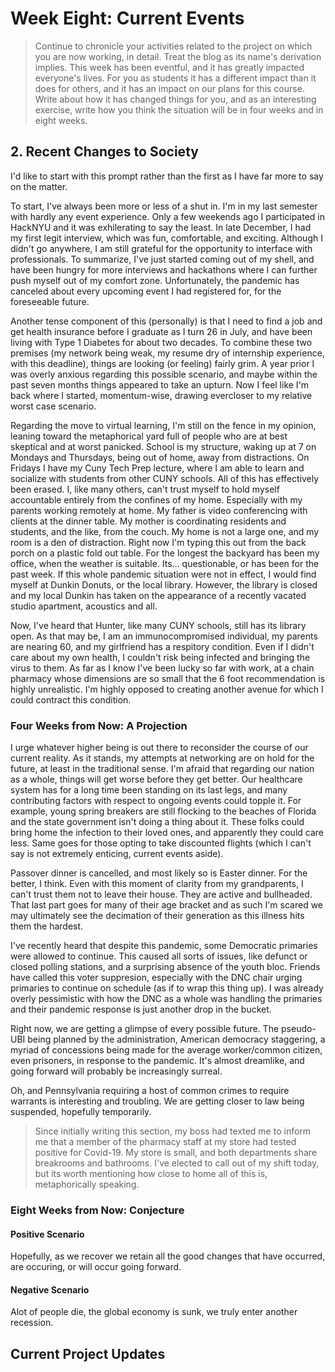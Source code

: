 # Week Eight: Current Events

>Continue to chronicle your activities related to the project on which you are now working, in detail. Treat the blog as its name's derivation implies.
>This week has been eventful, and it has greatly impacted everyone's lives. For you as students it has a different impact than it does for others, and it has an impact on our plans for this course. Write about how it has changed things for you, and as an interesting exercise, write how you think the situation will be in four weeks and in eight weeks.

## 2. Recent Changes to Society
I'd like to start with this prompt rather than the first as I have far more to say on the matter. 

To start, I've always been more or less of a shut in. I'm in my last semester with hardly any event experience. Only a few weekends ago I participated in HackNYU and it was exhilerating to say the least. In late December, I had my first legit interview, which was fun, comfortable, and exciting. Although I didn't go anywhere, I am still grateful for the opportunity to interface with professionals. To summarize, I've just started coming out of my shell, and have been hungry for more interviews and hackathons where I can further push myself out of my comfort zone. Unfortunately, the pandemic has canceled about every upcoming event I had registered for, for the foreseeable future.

Another tense component of this (personally) is that I need to find a job and get health insurance before I graduate as I turn 26 in July, and have been living with Type 1 Diabetes for about two decades. To combine these two premises (my network being weak, my resume dry of internship experience, with this deadline), things are looking (or feeling) fairly grim. A year prior I was overly anxious regarding this possible scenario, and maybe within the past seven months things appeared to take an upturn. Now I feel like I'm back where I started, momentum-wise, drawing evercloser to my relative worst case scenario.

Regarding the move to virtual learning, I'm still on the fence in my opinion, leaning toward the metaphorical yard full of people who are at best skeptical and at worst panicked. School is my structure, waking up at 7 on Mondays and Thursdays, being out of home, away from distractions. On Fridays I have my Cuny Tech Prep lecture, where I am able to learn and socialize with students from other CUNY schools. All of this has effectively been erased. I, like many others, can't trust myself to hold myself accountable entirely from the confines of my home. Especially with my parents working remotely at home. My father is video conferencing with clients at the dinner table. My mother is coordinating residents and students, and the like, from the couch. My home is not a large one, and my room is a den of distraction. Right now I'm typing this out from the back porch on a plastic fold out table. For the longest the backyard has been my office, when the weather is suitable. Its... questionable, or has been for the past week. If this whole pandemic situation were not in effect, I would find myself at Dunkin Donuts, or the local library. However, the library is closed and my local Dunkin has taken on the appearance of a recently vacated studio apartment, acoustics and all. 

Now, I've heard that Hunter, like many CUNY schools, still has its library open. As that may be, I am an immunocompromised individual, my parents are nearing 60, and my girlfriend has a respitory condition. Even if I didn't care about my own health, I couldn't risk being infected and bringing the virus to them. As far as I know I've been lucky so far with work, at a chain pharmacy whose dimensions are so small that the 6 foot recommendation is highly unrealistic. I'm highly opposed to creating another avenue for which I could contract this condition.


### Four Weeks from Now: A Projection
I urge whatever higher being is out there to reconsider the course of our current reality. As it stands, my attempts at networking are on hold for the future, at least in the traditional sense. I'm afraid that regarding our nation as a whole, things will get worse before they get better. Our healthcare system has for a long time been standing on its last legs, and many contributing factors with respect to ongoing events could topple it. For example, young spring breakers are still flocking to the beaches of Florida and the state government isn't doing a thing about it. These folks could bring home the infection to their loved ones, and apparently they could care less. Same goes for those opting to take discounted flights (which I can't say is not extremely enticing, current events aside). 

Passover dinner is cancelled, and most likely so is Easter dinner. For the better, I think. Even with this moment of clarity from my grandparents, I can't trust them not to leave their house. They are active and bullheaded. That last part goes for many of their age bracket and as such I'm scared we may ultimately see the decimation of their generation as this illness hits them the hardest. 

I've recently heard that despite this pandemic, some Democratic primaries were allowed to continue. This caused all sorts of issues, like defunct or closed polling stations, and a surprising absence of the youth bloc. Friends have called this voter suppresion, especially with the DNC chair urging primaries to continue on schedule (as if to wrap this thing up). I was already overly pessimistic with how the DNC as a whole was handling the primaries and their pandemic response is just another drop in the bucket. 

Right now, we are getting a glimpse of every possible future. The pseudo-UBI being planned by the administration, American democracy staggering, a myriad of concessions being made for the average worker/common citizen, even prisoners, in response to the pandemic. It's almost dreamlike, and going forward will probably be increasingly surreal. 

Oh, and Pennsylvania requiring a host of common crimes to require warrants is interesting and troubling. We are getting closer to law being suspended, hopefully temporarily. 

> Since initially writing this section, my boss had texted me to inform me that a member of the pharmacy staff 
> at my store had tested positive for Covid-19. My store is small, and both departments share breakrooms and bathrooms. 
> I've elected to call out of my shift today, but its worth mentioning how close to home all of this is, metaphorically
> speaking.

### Eight Weeks from Now: Conjecture
#### Positive Scenario
Hopefully, as we recover we retain all the good changes that have occurred, are occuring, or will occur going forward. 

#### Negative Scenario
Alot of people die, the global economy is sunk, we truly enter another recession. 
## Current Project Updates
